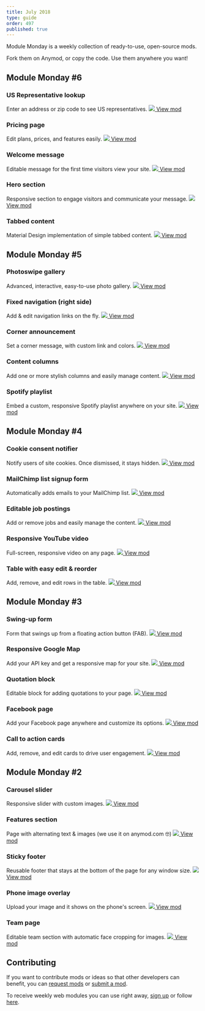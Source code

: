 ```yaml
---
title: July 2018
type: guide
order: 497
published: true
---
```


Module Monday is a weekly collection of ready-to-use, open-source mods.

Fork them on Anymod, or copy the code. Use them anywhere you want!

## Module Monday #6

### US Representative lookup
Enter an address or zip code to see US representatives.
<a href="https://anymod.com/mod/kbmln?v=20">
  <img src="https://res.cloudinary.com/component/image/upload/v1532728847/representative_50_nsdmi4.gif"/>
</a>
<a class="button" href="https://anymod.com/mod/kbmln?v=20">View mod</a>

### Pricing page
Edit plans, prices, and features easily.
<a href="https://anymod.com/mod/lrndo?v=20&h1=78&h2=100">
  <img src="https://res.cloudinary.com/component/image/upload/v1532728393/pricing_n8gocx.png"/>
</a>
<a class="button" href="https://anymod.com/mod/lrndo?v=20&h1=78&h2=100">View mod</a>

### Welcome message
Editable message for the first time visitors view your site.
<a href="https://anymod.com/mod/anork?v=20&h1=33&h2=53">
  <img src="https://res.cloudinary.com/component/image/upload/v1532728393/welcome_uyd3sh.png"/>
</a>
<a class="button" href="https://anymod.com/mod/anork?v=20&h1=33&h2=53">View mod</a>

### Hero section
Responsive section to engage visitors and communicate your message.
<a href="https://anymod.com/mod/dbona?h1=50&h2=100&v=20">
  <img src="https://res.cloudinary.com/component/image/upload/v1532728418/hero_zattw8.png"/>
</a>
<a class="button" href="https://anymod.com/mod/dbona?h1=50&h2=100&v=20">View mod</a>

### Tabbed content
Material Design implementation of simple tabbed content.
<a href="https://anymod.com/mod/modrl?h1=50&h2=50&v=20">
  <img src="https://res.cloudinary.com/component/image/upload/v1532728394/tabs_q0ce4s.png"/>
</a>
<a class="button" href="https://anymod.com/mod/modrl?h1=50&h2=50&v=20">View mod</a>

## Module Monday #5

### Photoswipe gallery
Advanced, interactive, easy-to-use photo gallery.
<a href="https://anymod.com/mod/andkk?h1=48&h2=48&v=20">
  <img src="https://res.cloudinary.com/component/image/upload/v1532122031/photoswipe_mpmobd.gif"/>
</a>
<a class="button" href="https://anymod.com/mod/andkk?h1=48&h2=48&v=20">View mod</a>

### Fixed navigation (right side)
Add & edit navigation links on the fly.
<a href="https://anymod.com/mod/lromo?v=20">
  <img src="https://res.cloudinary.com/component/image/upload/v1532123748/sidenav_ahqm8f.png"/>
</a>
<a class="button" href="https://anymod.com/mod/lromo?v=20">View mod</a>

### Corner announcement
Set a corner message, with custom link and colors.
<a href="https://anymod.com/mod/dboaa?h1=50&h2=100&v=20">
  <img src="https://res.cloudinary.com/component/image/upload/v1532122020/corner-ribbon_cozyoa.png"/>
</a>
<a class="button" href="https://anymod.com/mod/dboaa?h1=50&h2=100&v=20">View mod</a>

### Content columns
Add one or more stylish columns and easily manage content.
<a href="https://anymod.com/mod/modbl?v=20">
  <img src="https://res.cloudinary.com/component/image/upload/v1532122024/content-columns_xgurzd.png"/>
</a>
<a class="button" href="https://anymod.com/mod/modbl?v=20">View mod</a>

### Spotify playlist
Embed a custom, responsive Spotify playlist anywhere on your site.
<a href="https://anymod.com/mod/nmlda?v=20">
  <img src="https://res.cloudinary.com/component/image/upload/v1532122020/spotify_kfkhnh.png"/>
</a>
<a class="button" href="https://anymod.com/mod/nmlda?v=20">View mod</a>

## Module Monday #4

### Cookie consent notifier
Notify users of site cookies. Once dismissed, it stays hidden.
<a href="https://anymod.com/mod/anddn?v=20">
  <img src="https://res.cloudinary.com/component/image/upload/v1531358306/cookie_vjk7tk.gif"/>
</a>
<a class="button" href="https://anymod.com/mod/anddn?v=20">View mod</a>

### MailChimp list signup form
Automatically adds emails to your MailChimp list.
<a href="https://anymod.com/mod/rdllk?v=20">
  <img src="https://res.cloudinary.com/component/image/upload/v1531358306/mailchimp-signup_phobz1.png"/>
</a>
<a class="button" href="https://anymod.com/mod/rdllk?v=20">View mod</a>

### Editable job postings
Add or remove jobs and easily manage the content.
<a href="https://anymod.com/mod/onmmk?v=20">
  <img src="https://res.cloudinary.com/component/image/upload/v1531358306/job-posting_c5jsep.png"/>
</a>
<a class="button" href="https://anymod.com/mod/onmmk?v=20">View mod</a>

### Responsive YouTube video
Full-screen, responsive video on any page.
<a href="https://anymod.com/mod/mordb?v=20">
  <img src="https://res.cloudinary.com/component/image/upload/v1531358307/youtube_l3iqku.png"/>
</a>
<a class="button" href="https://anymod.com/mod/mordb?v=20">View mod</a>

### Table with easy edit & reorder
Add, remove, and edit rows in the table.
<a href="https://anymod.com/mod/dbnnm?v=20">
  <img src="https://res.cloudinary.com/component/image/upload/v1531358306/table_jd5ssu.png"/>
</a>
<a class="button" href="https://anymod.com/mod/dbnnm?v=20">View mod</a>

## Module Monday #3

### Swing-up form
Form that swings up from a floating action button (FAB).
<a href="https://anymod.com/mod/rdokl?v=20">
  <img src="https://res.cloudinary.com/component/image/upload/v1531154005/form_o6gpp4.gif" style="max-width: 400px;"/>
</a>
<a class="button" href="https://anymod.com/mod/rdokl?v=20">View mod</a>

### Responsive Google Map
Add your API key and get a responsive map for your site.
<a href="https://anymod.com/mod/moamb?v=20">
  <img src="https://res.cloudinary.com/component/image/upload/v1531154005/map_bwlxo1.png"/>
</a>
<a class="button" href="https://anymod.com/mod/moamb?v=20">View mod</a>

### Quotation block
Editable block for adding quotations to your page.
<a href="https://anymod.com/mod/anrlm?v=20">
  <img src="https://res.cloudinary.com/component/image/upload/v1531154004/quotation_m9fhs3.png"/>
</a>
<a class="button" href="https://anymod.com/mod/anrlm?v=20">View mod</a>

### Facebook page
Add your Facebook page anywhere and customize its options.
<a href="https://anymod.com/mod/dbdob?v=20">
  <img src="https://res.cloudinary.com/component/image/upload/v1531154005/facebook_vsz8jt.png"/>
</a>
<a class="button" href="https://anymod.com/mod/dbdob?v=20">View mod</a>

### Call to action cards
Add, remove, and edit cards to drive user engagement.
<a href="https://anymod.com/mod/moadk?v=20">
  <img src="https://res.cloudinary.com/component/image/upload/v1531154005/call-to-action_vaneml.png"/>
</a>
<a class="button" href="https://anymod.com/mod/moadk?v=20">View mod</a>

## Module Monday #2

### Carousel slider
Responsive slider with custom images.
<a href="https://anymod.com/mod/dbdkb?v=20">
  <img src="https://res.cloudinary.com/component/image/upload/v1530209769/slider_gspret.gif"/>
</a>
<a class="button" href="https://anymod.com/mod/dbdkb?v=20">View mod</a>

### Features section
Page with alternating text & images (we use it on anymod.com 🤓)
<a href="https://anymod.com/mod/rdoll?v=20">
  <img src="https://res.cloudinary.com/component/image/upload/v1530209760/feature_c2ehuy.png"/>
</a>
<a class="button" href="https://anymod.com/mod/rdoll?v=20">View mod</a>

### Sticky footer
Reusable footer that stays at the bottom of the page for any window size.
<a href="https://anymod.com/mod/ondrb?v=20">
  <img src="https://res.cloudinary.com/component/image/upload/v1530209760/footer_uqioxn.png"/>
</a>
<a class="button" href="https://anymod.com/mod/ondrb?v=20">View mod</a>

### Phone image overlay
Upload your image and it shows on the phone's screen.
<a href="https://anymod.com/mod/rdoal?v=20">
  <img src="https://res.cloudinary.com/component/image/upload/v1530209760/phone_overlay_es4ezp.png"/>
</a>
<a class="button" href="https://anymod.com/mod/rdoal?v=20">View mod</a>

### Team page
Editable team section with automatic face cropping for images.
<a href="https://anymod.com/mod/moalk?v=20">
  <img src="https://res.cloudinary.com/component/image/upload/v1530209760/team_page_ij8ypx.png"/>
</a>
<a class="button" href="https://anymod.com/mod/moalk?v=20">View mod</a>

## Contributing
If you want to contribute mods or ideas so that other developers can benefit, you can [request mods](https://guide.anymod.com/v1/community/requests.html) or [submit a mod](https://guide.anymod.com/v1/community/contributing.html).

To receive weekly web modules you can use right away, [sign up](https://anymod.com) or follow [here](https://medium.com/anymod).